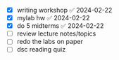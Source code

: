 - [x] writing workshop ✅ 2024-02-22
- [x] mylab hw ✅ 2024-02-22
- [x] do 5 midterms ✅ 2024-02-22
- [ ] review lecture notes/topics
- [ ] redo the labs on paper
- [ ] dsc reading quiz